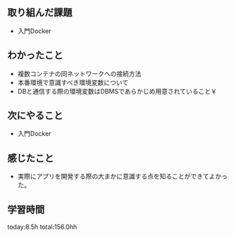 ## 取り組んだ課題
* 入門Docker
## わかったこと
* 複数コンテナの同ネットワークへの接続方法
* 本番環境で意識すべき環境変数について
* DBと通信する際の環境変数はDBMSであらかじめ用意されていること￥

## 次にやること
* 入門Docker
## 感じたこと
* 実際にアプリを開発する際の大まかに意識する点を知ることができてよかった。
## 学習時間
 today:8.5h
 total:156.0hh